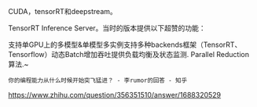 CUDA，tensorRT和deepstream。

TensorRT Inference Server。当时的版本提供以下超赞的功能：

支持单GPU上的多模型&单模型多实例支持多种backends框架（TensorRT、Tensorflow）动态Batch增加吞吐提供负载均衡及状态监测.
Parallel Reduction 算法.~


    你的编程能力从什么时候开始突飞猛进？ - 李rumor的回答 - 知乎
https://www.zhihu.com/question/356351510/answer/1688320529